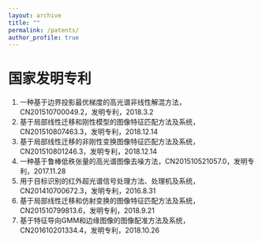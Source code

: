 ```yaml
---
layout: archive
title: ""
permalink: /patents/
author_profile: true
---
```


# 国家发明专利

1. 一种基于边界投影最优梯度的高光谱非线性解混方法，CN201510700049.2，发明专利，2018.3.2
2. 基于局部线性迁移和刚性模型的图像特征匹配方法及系统，CN201510807463.3，发明专利，2018.12.14
3. 基于局部线性迁移的非刚性变换图像特征匹配方法及系统，CN201510801246.3，发明专利，2018.12.14
4. 一种基于鲁棒低秩张量的高光谱图像去噪方法，CN201510521057.0，发明专利，2017.11.28
5. 用于目标识别的红外超光谱信号处理方法、处理机及系统，CN201410700672.3，发明专利，2016.8.31
6. 基于局部线性迁移和仿射变换的图像特征匹配方法及系统，CN201510799813.6，发明专利，2018.9.21
7. 基于特征导向GMM和边缘图像的图像配准方法及系统，CN201610201334.4，发明专利，2018.10.26